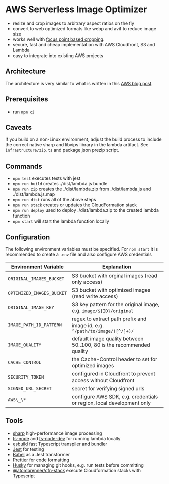 # AWS Serverless Image Optimizer

- resize and crop images to arbitrary aspect ratios on the fly
- convert to web optimized formats like webp and avif to reduce image size
- works well with [focus point based cropping](https://github.com/atombrenner/focus-crop-react).
- secure, fast and cheap implementation with AWS Cloudfront, S3 and Lambda
- easy to integrate into existing AWS projects

## Architecture

The architecture is very similar to what is written in this [AWS blog post](https://aws.amazon.com/blogs/networking-and-content-delivery/image-optimization-using-amazon-cloudfront-and-aws-lambda/).

## Prerequisites

- run `npm ci`

## Caveats

If you build on a non-Linux environment, adjust the build process to include
the correct native sharp and libvips library in the lambda artifact.
See `infrastructure/zip.ts` and package.json prezip script.

## Commands

- `npm test` executes tests with jest
- `npm run build` creates ./dist/lambda.js bundle
- `npm run zip` creates the ./dist/lambda.zip from ./dist/lambda.js and ./dist/lambda.js.map
- `npm run dist` runs all of the above steps
- `npm run stack` creates or updates the CloudFormation stack
- `npm run deploy` used to deploy ./dist/lambda.zip to the created lambda function
- `npm start` will start the lambda function locally

## Configuration

The following environment variables must be specified. For `npm start` it is recommended
to create a `.env` file and also configure AWS credentials

| Environment Variable      | Explanation                                                                |
| ------------------------- | -------------------------------------------------------------------------- |
| `ORIGINAL_IMAGES_BUCKET`  | S3 bucket with orginal images (read only access)                           |
| `OPTIMIZED_IMAGES_BUCKET` | S3 bucket with optimized images (read write access)                        |
| `ORIGINAL_IMAGE_KEY`      | S3 key pattern for the original image, e.g. `image/${ID}/original`         |
| `IMAGE_PATH_ID_PATTERN`   | regex to extract path prefix and image id, e.g. `^/path/to/image/([^/]+)/` |
| `IMAGE_QUALITY`           | default image quality between 50..100, 80 is the recommended quality       |
| `CACHE_CONTROL`           | the Cache-Control header to set for optimized images                       |
| `SECURITY_TOKEN`          | configured in Cloudfront to prevent access without Cloudfront              |
| `SIGNED_URL_SECRET`       | secret for verifying signed urls                                           |
| `AWS\_\*`                 | configure AWS SDK, e.g. credentials or region, local development only      |

## Tools

- [sharp](https://github.com/lovell/sharp) high-performance image processing
- [ts-node](https://github.com/TypeStrong/ts-node) and [ts-node-dev](https://github.com/wclr/ts-node-dev) for running lambda locally
- [esbuild](https://esbuild.github.io/) fast Typescript transpiler and bundler
- [Jest](https://jestjs.io/) for testing
- [Babel](https://babeljs.io/) as a Jest transformer
- [Prettier](https://prettier.io/) for code formatting
- [Husky](https://github.com/typicode/husky) for managing git hooks, e.g. run tests before committing
- [@atombrenner/cfn-stack](https://github.com/atombrenner/cfn-stack) execute Cloudformation stacks with Typescript
